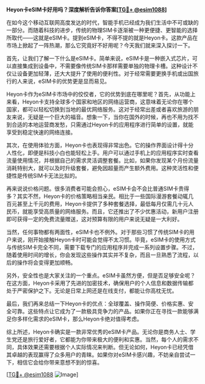 **Heyon卡eSIM卡好用吗？深度解析告诉你答案[[TG💪+ @esim1088](https://t.me/s/esim1088)]**

在如今这个移动互联网高度发达的时代，智能手机已经成为我们生活中不可或缺的一部分。而随着科技的进步，传统的物理SIM卡逐渐被一种更便捷、更智能的选择所取代——这就是eSIM卡。提到eSIM卡，不得不提的就是Heyon卡。这款产品在市场上掀起了一阵热潮，那么它究竟好不好用呢？今天我们就来深入探讨一下。

首先，让我们了解一下什么是eSIM卡。简单来说，eSIM卡是一种嵌入式芯片，可以直接集成到设备中，不需要像传统SIM卡那样需要单独的物理卡槽。这种设计不仅让设备更加轻薄，还大大提升了使用的便利性。对于经常需要更换手机或出国旅行的人来说，eSIM卡的优势更是显而易见。

Heyon卡作为eSIM卡市场中的佼佼者，它的优势到底在哪里呢？首先，从功能上来看，Heyon卡支持全球多个国家和地区的网络运营商，这意味着无论你在哪个国家，都可以轻松切换到当地的最优网络服务。这对于经常出差或者喜欢旅游的朋友来说，无疑是一个巨大的福音。想象一下，当你在国外的时候，再也不用为找不到合适的本地运营商发愁，只需通过Heyon卡的应用程序进行简单的设置，就能享受到稳定快速的网络连接。

其次，在使用体验方面，Heyon卡也表现得非常出色。它的操作界面设计得十分人性化，即便是科技小白也能轻松上手。用户可以通过手机上的应用程序实时查看流量使用情况，并根据自己的需求灵活调整套餐。比如，如果你发现某个月份流量消耗特别大，就可以及时升级套餐，避免因超量而产生额外费用。这种灵活性和便捷性是传统SIM卡无法比拟的。

再来说说价格问题。很多消费者可能会担心，eSIM卡会不会比普通SIM卡贵得多？其实不然，Heyon卡的价格策略相当亲民。相比于一些国际漫游套餐动辄几百元甚至上千元的费用，Heyon卡提供了多种套餐选择，最低每月仅需几十元人民币，就能享受高质量的网络服务。而且，它还推出了不少优惠活动，新用户注册即可获得一定的免费流量赠送，这对预算有限的用户来说无疑是一大利好。

当然，任何事物都有两面性，eSIM卡也不例外。对于那些习惯了传统SIM卡的用户来说，刚开始接触Heyon卡时可能会觉得不太习惯。毕竟，eSIM卡的使用方式与传统SIM卡完全不同，需要下载专门的应用程序并完成一系列设置步骤。不过，随着使用时间的增长，你会发现这些操作其实并不复杂，而且一旦熟悉了流程，以后的操作将会变得更加顺畅。

另外，安全性也是大家关注的一个重点。eSIM卡虽然方便，但是否足够安全呢？在这方面，Heyon卡采用了先进的加密技术，确保用户的个人信息和数据传输都处于严密保护之下。无论是日常上网还是在线支付，都能让你高枕无忧。

最后，我们再来总结一下Heyon卡的优点：全球覆盖、操作简便、价格实惠、安全可靠。这些特点让它成为了一款极具竞争力的产品。如果你正在寻找一款能够满足你多样化需求的eSIM卡，那么Heyon卡绝对值得考虑。

综上所述，Heyon卡确实是一款非常优秀的eSIM卡产品。无论你是商务人士、学生党还是旅行爱好者，它都能为你带来极大的便利和实惠。当然，每个人的需求不同，具体效果还需要根据个人实际情况来判断。但无论如何，Heyon卡已经凭借其卓越的表现赢得了众多用户的青睐。如果你对eSIM卡感兴趣，不妨亲自尝试一下，相信它会给你带来意想不到的惊喜。

[[TG💪+ @esim1088](https://t.me/s/esim1088) ![Image](https://i.postimg.cc/4NQfJmqS/Snipaste-2025-05-13-00-14-12.png)]